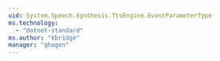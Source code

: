 ```yaml
---
uid: System.Speech.Synthesis.TtsEngine.EventParameterType
ms.technology: 
  - "dotnet-standard"
ms.author: "kbridge"
manager: "ghogen"
---
```

